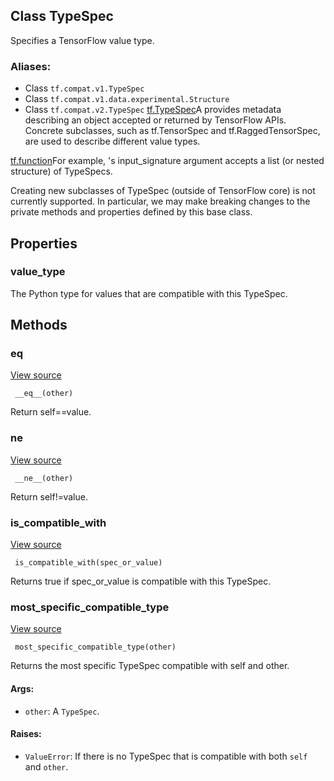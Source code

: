 ## Class TypeSpec

Specifies a TensorFlow value type.
### Aliases:
- Class `tf.compat.v1.TypeSpec`
- Class `tf.compat.v1.data.experimental.Structure`
- Class `tf.compat.v2.TypeSpec`
[tf.TypeSpec](https://tensorflow.google.cn/api_docs/python/tf/TypeSpec)A  provides metadata describing an object accepted or returned by TensorFlow APIs. Concrete subclasses, such as tf.TensorSpec and tf.RaggedTensorSpec, are used to describe different value types.

[tf.function](https://tensorflow.google.cn/api_docs/python/tf/function)For example, 's input_signature argument accepts a list (or nested structure) of TypeSpecs.


Creating new subclasses of TypeSpec (outside of TensorFlow core) is not currently supported. In particular, we may make breaking changes to the private methods and properties defined by this base class.
## Properties
### value_type

The Python type for values that are compatible with this TypeSpec.
## Methods
### __eq__
[View source](https://github.com/tensorflow/tensorflow/blob/r2.0/tensorflow/python/framework/type_spec.py#L262-L265)


```
 __eq__(other)
```

Return self==value.
### __ne__
[View source](https://github.com/tensorflow/tensorflow/blob/r2.0/tensorflow/python/framework/type_spec.py#L267-L268)


```
 __ne__(other)
```

Return self!=value.
### is_compatible_with
[View source](https://github.com/tensorflow/tensorflow/blob/r2.0/tensorflow/python/framework/type_spec.py#L87-L102)


```
 is_compatible_with(spec_or_value)
```

Returns true if spec_or_value is compatible with this TypeSpec.
### most_specific_compatible_type
[View source](https://github.com/tensorflow/tensorflow/blob/r2.0/tensorflow/python/framework/type_spec.py#L104-L126)


```
 most_specific_compatible_type(other)
```

Returns the most specific TypeSpec compatible with self and other.
#### Args:
- `other`: A `TypeSpec`.
#### Raises:
- `ValueError`: If there is no TypeSpec that is compatible with both `self` and `other`.
